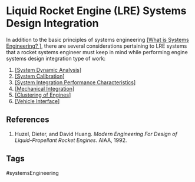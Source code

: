 # Liquid Rocket Engine (LRE) Systems Design Integration

In addition to the basic principles of systems engineering [\[What is Systems Engineering? \]](../202201080221), there are several considerations pertaining to LRE systems that a rocket systems engineer must  keep in mind while performing engine systems design integration type of work:  

1. [\[System Dynamic Analysis\]](../202202182135)  
2. [\[System Calibration\]](../202202182136)  
3. [\[System Integration Performance Characteristics\]](../202204180449)  
4. [\[Mechanical Integration\]](../202204180448)  
5. [\[Clustering of Engines\]](../202204180448) 
6. [\[Vehicle Interface\]](../202204180446)  

## References
1. Huzel, Dieter, and David Huang. *Modern Engineering For Design of Liquid-Propellant Rocket Engines*. AIAA, 1992. 

## Tags
#systemsEngineering
